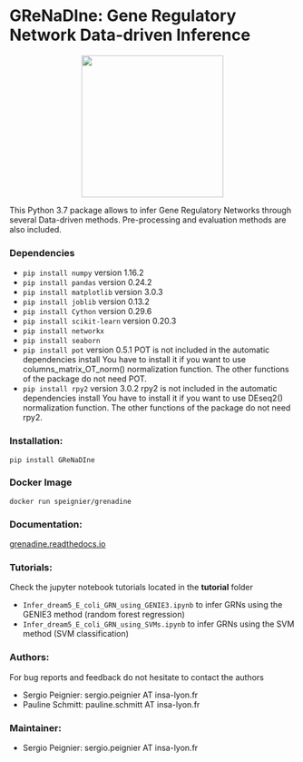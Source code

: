 # GReNaDIne: Gene Regulatory Network Data-driven Inference

<div style="display: flex; justify-content: center;">
 <img src="logo.png" height="250">
</div>

This Python 3.7 package allows to infer Gene Regulatory Networks through several
Data-driven methods. Pre-processing and evaluation methods are also included.

### Dependencies

+ `pip install numpy` version 1.16.2
+ `pip install pandas` version 0.24.2
+ `pip install matplotlib` version 3.0.3
+ `pip install joblib` version 0.13.2
+ `pip install Cython` version 0.29.6
+ `pip install scikit-learn` version 0.20.3
+ `pip install networkx`
+ `pip install seaborn`
+ `pip install pot` version 0.5.1
POT is not included in the automatic dependencies install
You have to install it if you want to use columns_matrix_OT_norm() normalization function.
The other functions of the package do not need POT.
+ `pip install rpy2` version 3.0.2
rpy2 is not included in the automatic dependencies install
You have to install it if you want to use DEseq2() normalization function.
The other functions of the package do not need rpy2.

### Installation:

`pip install GReNaDIne`

### Docker Image

`docker run speignier/grenadine`

### Documentation:

[grenadine.readthedocs.io](https://grenadine.readthedocs.io/en/latest/)

### Tutorials:

Check the jupyter notebook tutorials located in the __tutorial__ folder
+ `Infer_dream5_E_coli_GRN_using_GENIE3.ipynb` to infer GRNs using the GENIE3 method (random forest regression)
+ `Infer_dream5_E_coli_GRN_using_SVMs.ipynb` to infer GRNs using the SVM method (SVM classification)

### Authors:

For bug reports and feedback do not hesitate to contact the authors

+ Sergio Peignier: sergio.peignier AT insa-lyon.fr
+ Pauline Schmitt: pauline.schmitt AT insa-lyon.fr

### Maintainer:

+ Sergio Peignier: sergio.peignier AT insa-lyon.fr
